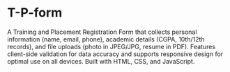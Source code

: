 # T-P-form
A Training and Placement Registration Form that collects personal information (name, email, phone), academic details (CGPA, 10th/12th records), and file uploads (photo in JPEG/JPG, resume in PDF). Features client-side validation for data accuracy and supports responsive design for optimal use on all devices. Built with HTML, CSS, and JavaScript.
